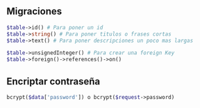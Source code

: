 

## Migraciones

```php
$table->id() # Para poner un id
$table->string() # Para poner titulos o frases cortas
$table->text() # Para poner descripciones un poco mas largas

$table->unsignedInteger() # Para crear una foreign Key
$table->foreign()->references()->on()
```


## Encriptar contraseña

```php
bcrypt($data['password']) o bcrypt($request->password)
```

